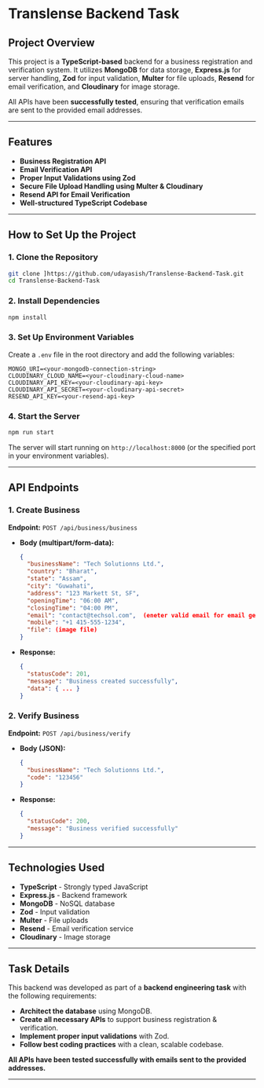 # Translense Backend Task

## Project Overview
This project is a **TypeScript-based** backend for a business registration and verification system. It utilizes **MongoDB** for data storage, **Express.js** for server handling, **Zod** for input validation, **Multer** for file uploads, **Resend** for email verification, and **Cloudinary** for image storage.

All APIs have been **successfully tested**, ensuring that verification emails are sent to the provided email addresses.

---

## Features
- **Business Registration API**
- **Email Verification API**
- **Proper Input Validations using Zod**
- **Secure File Upload Handling using Multer & Cloudinary**
- **Resend API for Email Verification**
- **Well-structured TypeScript Codebase**

---

## How to Set Up the Project
### 1. Clone the Repository
```sh
git clone ]https://github.com/udayasish/Translense-Backend-Task.git
cd Translense-Backend-Task
```

### 2. Install Dependencies
```sh
npm install
```

### 3. Set Up Environment Variables
Create a `.env` file in the root directory and add the following variables:
```env
MONGO_URI=<your-mongodb-connection-string>
CLOUDINARY_CLOUD_NAME=<your-cloudinary-cloud-name>
CLOUDINARY_API_KEY=<your-cloudinary-api-key>
CLOUDINARY_API_SECRET=<your-cloudinary-api-secret>
RESEND_API_KEY=<your-resend-api-key>
```

### 4. Start the Server
```sh
npm run start
```

The server will start running on `http://localhost:8000` (or the specified port in your environment variables).

---

## API Endpoints
### 1. **Create Business**
**Endpoint:** `POST /api/business/business`
- **Body (multipart/form-data):**
  ```json
  {
    "businessName": "Tech Solutionns Ltd.",
    "country": "Bharat",
    "state": "Assam",
    "city": "Guwahati",
    "address": "123 Markett St, SF",
    "openingTime": "06:00 AM",
    "closingTime": "04:00 PM",
    "email": "contact@techsol.com",  (eneter valid email for email generation)
    "mobile": "+1 415-555-1234",
    "file": (image file)
  }
  ```
- **Response:**
  ```json
  {
    "statusCode": 201,
    "message": "Business created successfully",
    "data": { ... }
  }
  ```

### 2. **Verify Business**
**Endpoint:** `POST /api/business/verify`
- **Body (JSON):**
  ```json
  {
    "businessName": "Tech Solutionns Ltd.",
    "code": "123456"
  }
  ```
- **Response:**
  ```json
  {
    "statusCode": 200,
    "message": "Business verified successfully"
  }
  ```

---

## Technologies Used
- **TypeScript** - Strongly typed JavaScript
- **Express.js** - Backend framework
- **MongoDB** - NoSQL database
- **Zod** - Input validation
- **Multer** - File uploads
- **Resend** - Email verification service
- **Cloudinary** - Image storage

---

## Task Details
This backend was developed as part of a **backend engineering task** with the following requirements:
- **Architect the database** using MongoDB.
- **Create all necessary APIs** to support business registration & verification.
- **Implement proper input validations** with Zod.
- **Follow best coding practices** with a clean, scalable codebase.

**All APIs have been tested successfully with emails sent to the provided addresses.**

---

